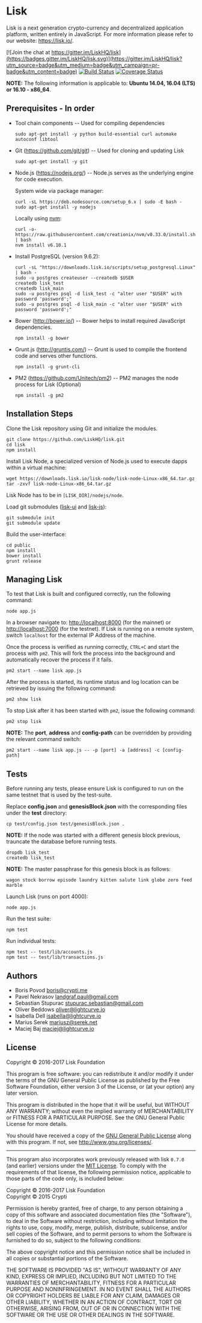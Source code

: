 # Lisk

Lisk is a next generation crypto-currency and decentralized application platform, written entirely in JavaScript. For more information please refer to our website: https://lisk.io/.

[![Join the chat at https://gitter.im/LiskHQ/lisk](https://badges.gitter.im/LiskHQ/lisk.svg)](https://gitter.im/LiskHQ/lisk?utm_source=badge&utm_medium=badge&utm_campaign=pr-badge&utm_content=badge)
[![Build Status](https://travis-ci.org/LiskHQ/lisk.svg?branch=development)](https://travis-ci.org/LiskHQ/lisk)
[![Coverage Status](https://coveralls.io/repos/github/LiskHQ/lisk/badge.svg?branch=development)](https://coveralls.io/github/LiskHQ/lisk?branch=development)

**NOTE:** The following information is applicable to: **Ubuntu 14.04, 16.04 (LTS) or 16.10 - x86_64**.

## Prerequisites - In order

- Tool chain components -- Used for compiling dependencies

  `sudo apt-get install -y python build-essential curl automake autoconf libtool`

- Git (<https://github.com/git/git>) -- Used for cloning and updating Lisk

  `sudo apt-get install -y git`

- Node.js (<https://nodejs.org/>) -- Node.js serves as the underlying engine for code execution.

  System wide via package manager:

  ```
  curl -sL https://deb.nodesource.com/setup_6.x | sudo -E bash -
  sudo apt-get install -y nodejs
  ```

  Locally using [nvm](https://github.com/creationix/nvm):

  ```
  curl -o- https://raw.githubusercontent.com/creationix/nvm/v0.33.0/install.sh | bash
  nvm install v6.10.1
  ```

- Install PostgreSQL (version 9.6.2):

  ```
  curl -sL "https://downloads.lisk.io/scripts/setup_postgresql.Linux" | bash -
  sudo -u postgres createuser --createdb $USER
  createdb lisk_test
  createdb lisk_main
  sudo -u postgres psql -d lisk_test -c "alter user "$USER" with password 'password';"
  sudo -u postgres psql -d lisk_main -c "alter user "$USER" with password 'password';"
  ```

- Bower (<http://bower.io/>) -- Bower helps to install required JavaScript dependencies.

  `npm install -g bower`

- Grunt.js (<http://gruntjs.com/>) -- Grunt is used to compile the frontend code and serves other functions.

  `npm install -g grunt-cli`

- PM2 (<https://github.com/Unitech/pm2>) -- PM2 manages the node process for Lisk (Optional)

  `npm install -g pm2`

## Installation Steps

Clone the Lisk repository using Git and initialize the modules.

```
git clone https://github.com/LiskHQ/lisk.git
cd lisk
npm install
```

Install Lisk Node, a specialized version of Node.js used to execute dapps within a virtual machine:

```
wget https://downloads.lisk.io/lisk-node/lisk-node-Linux-x86_64.tar.gz
tar -zxvf lisk-node-Linux-x86_64.tar.gz
```

Lisk Node has to be in `[LISK_DIR]/nodejs/node`.

Load git submodules ([lisk-ui](https://github.com/LiskHQ/lisk-ui) and [lisk-js](https://github.com/LiskHQ/lisk-js)):

```
git submodule init
git submodule update
```

Build the user-interface:

```
cd public
npm install
bower install
grunt release
```

## Managing Lisk

To test that Lisk is built and configured correctly, run the following command:

`node app.js`

In a browser navigate to: <http://localhost:8000> (for the mainnet) or <http://localhost:7000> (for the testnet). If Lisk is running on a remote system, switch `localhost` for the external IP Address of the machine.

Once the process is verified as running correctly, `CTRL+C` and start the process with `pm2`. This will fork the process into the background and automatically recover the process if it fails.

`pm2 start --name lisk app.js`

After the process is started, its runtime status and log location can be retrieved by issuing the following command:

`pm2 show lisk`

To stop Lisk after it has been started with `pm2`, issue the following command:

`pm2 stop lisk`

**NOTE:** The **port**, **address** and **config-path** can be overridden by providing the relevant command switch:

```
pm2 start --name lisk app.js -- -p [port] -a [address] -c [config-path]
```

## Tests

Before running any tests, please ensure Lisk is configured to run on the same testnet that is used by the test-suite.

Replace **config.json** and **genesisBlock.json** with the corresponding files under the **test** directory:

```
cp test/config.json test/genesisBlock.json .
```

**NOTE:** If the node was started with a different genesis block previous, trauncate the database before running tests.

```
dropdb lisk_test
createdb lisk_test
```

**NOTE:** The master passphrase for this genesis block is as follows:

```
wagon stock borrow episode laundry kitten salute link globe zero feed marble
```

Launch Lisk (runs on port 4000):

```
node app.js
```

Run the test suite:

```
npm test
```

Run individual tests:

```
npm test -- test/lib/accounts.js
npm test -- test/lib/transactions.js
```

## Authors

- Boris Povod <boris@crypti.me>
- Pavel Nekrasov <landgraf.paul@gmail.com>
- Sebastian Stupurac <stupurac.sebastian@gmail.com>
- Oliver Beddows <oliver@lightcurve.io>
- Isabella Dell <isabella@lightcurve.io>
- Marius Serek <mariusz@serek.net>
- Maciej Baj <maciej@lightcurve.io>

## License

Copyright © 2016-2017 Lisk Foundation

This program is free software: you can redistribute it and/or modify it under the terms of the GNU General Public License as published by the Free Software Foundation, either version 3 of the License, or (at your option) any later version.

This program is distributed in the hope that it will be useful, but WITHOUT ANY WARRANTY; without even the implied warranty of MERCHANTABILITY or FITNESS FOR A PARTICULAR PURPOSE. See the GNU General Public License for more details.

You should have received a copy of the [GNU General Public License](https://github.com/LiskHQ/lisk-js/tree/master/LICENSE) along with this program.  If not, see <http://www.gnu.org/licenses/>.

***

This program also incorporates work previously released with lisk `0.7.0` (and earlier) versions under the [MIT License](https://opensource.org/licenses/MIT). To comply with the requirements of that license, the following permission notice, applicable to those parts of the code only, is included below:

Copyright © 2016-2017 Lisk Foundation  
Copyright © 2015 Crypti

Permission is hereby granted, free of charge, to any person obtaining a copy of this software and associated documentation files (the "Software"), to deal in the Software without restriction, including without limitation the rights to use, copy, modify, merge, publish, distribute, sublicense, and/or sell copies of the Software, and to permit persons to whom the Software is furnished to do so, subject to the following conditions:

The above copyright notice and this permission notice shall be included in all copies or substantial portions of the Software.

THE SOFTWARE IS PROVIDED "AS IS", WITHOUT WARRANTY OF ANY KIND, EXPRESS OR IMPLIED, INCLUDING BUT NOT LIMITED TO THE WARRANTIES OF MERCHANTABILITY, FITNESS FOR A PARTICULAR PURPOSE AND NONINFRINGEMENT. IN NO EVENT SHALL THE AUTHORS OR COPYRIGHT HOLDERS BE LIABLE FOR ANY CLAIM, DAMAGES OR OTHER LIABILITY, WHETHER IN AN ACTION OF CONTRACT, TORT OR OTHERWISE, ARISING FROM, OUT OF OR IN CONNECTION WITH THE SOFTWARE OR THE USE OR OTHER DEALINGS IN THE SOFTWARE.

